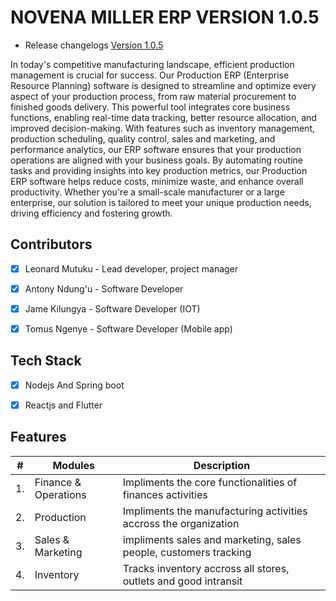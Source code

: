 # NOVENA MILLER ERP VERSION 1.0.5 
+ Release changelogs [Version 1.0.5](https://github.com/leo-mutuku/novena-frontend/releases/tag/v1.0.5-production)
  
In today's competitive manufacturing landscape, efficient production management is crucial for success. 
Our Production ERP (Enterprise Resource Planning) software is designed to streamline and optimize every aspect of your production process, from raw material procurement to finished goods delivery.
This powerful tool integrates core business functions, enabling real-time data tracking, better resource allocation, and improved decision-making. 
With features such as inventory management, production scheduling, quality control, sales and marketing, and performance analytics, our ERP software ensures that your production operations are aligned with your business goals.
By automating routine tasks and providing insights into key production metrics, our Production ERP software helps reduce costs, minimize waste, and enhance overall productivity. Whether you're a small-scale manufacturer or a large enterprise, our solution is tailored to meet your unique production needs, driving efficiency and fostering growth.


## Contributors
- [x] Leonard Mutuku - Lead developer, project manager
- [x] Antony Ndung'u - Software Developer
- [x] Jame Kilungya - Software Developer (IOT)
- [x] Tomus Ngenye - Software Developer (Mobile app)


## Tech Stack
- [x] Nodejs And Spring boot
- [x] Reactjs and Flutter


## Features

|  #  | Modules              | Description                          
| --- | -------------------- | ---------------------------------------------------------------
| 1.  | Finance & Operations | Impliments the core functionalities of finances activities
| 2.  | Production           | Impliments the manufacturing activities accross the organization
| 3.  | Sales & Marketing    | impliments sales and marketing, sales people, customers tracking
| 4.  | Inventory            | Tracks inventory accross all stores, outlets and good intransit


